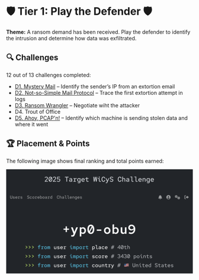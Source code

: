 # 🛡 Tier 1: Play the Defender 🛡

**Theme:** A ransom demand has been received. Play the defender to identify the intrusion and determine how data was exfiltrated. 

## 🔍 Challenges

12 out of 13 challenges completed:
- [D1. Mystery Mail](./D1_Mystery_Mail.md) – Identify the sender’s IP from an extortion email  
- [D2. Not-so-Simple Mail Protocol](./D2_Not_so_Simple_Mail_Protocol.md) – Trace the first extortion attempt in logs 
- [D3. Ransom Wrangler](./D3_Ransom_Wrangler.md) – Negotiate wiht the attacker
- D4. Trout of Office
-  [D5. Ahoy, PCAP'n!](./D5_Ahoy_PCAP'n.md) – Identify which machine is sending stolen data and where it went

## 🏆 Placement & Points

The following image shows final ranking and total points earned:

![Placement and Points](./images/placement_and_points.png)